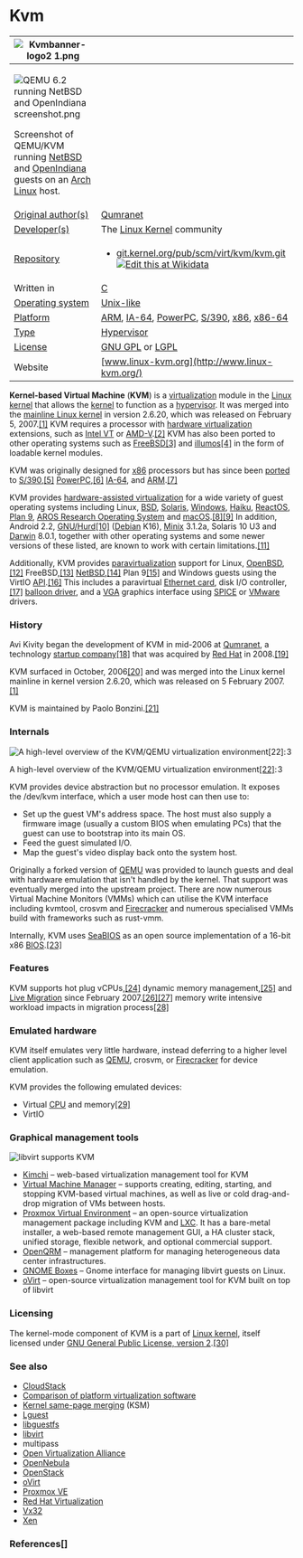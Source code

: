 # Kvm

| ![Kvmbanner-logo2 1.png](https://upload.wikimedia.org/wikipedia/commons/thumb/7/70/Kvmbanner-logo2\_1.png/320px-Kvmbanner-logo2\_1.png)                                                                                                                                                                                                                                                                                                                                                                             |                                                                                                                                                                                                                                                                                                                                                                   |
| ------------------------------------------------------------------------------------------------------------------------------------------------------------------------------------------------------------------------------------------------------------------------------------------------------------------------------------------------------------------------------------------------------------------------------------------------------------------------------------------------------------------- | ----------------------------------------------------------------------------------------------------------------------------------------------------------------------------------------------------------------------------------------------------------------------------------------------------------------------------------------------------------------- |
| <p><img src="https://upload.wikimedia.org/wikipedia/commons/thumb/d/d2/QEMU_6.2_running_NetBSD_and_OpenIndiana_screenshot.png/600px-QEMU_6.2_running_NetBSD_and_OpenIndiana_screenshot.png" alt="QEMU 6.2 running NetBSD and OpenIndiana screenshot.png"></p><p>Screenshot of QEMU/KVM running <a href="https://www.wikiwand.com/en/NetBSD">NetBSD</a> and <a href="https://www.wikiwand.com/en/OpenIndiana">OpenIndiana</a> guests on an <a href="https://www.wikiwand.com/en/Arch_Linux">Arch Linux</a> host.</p> |                                                                                                                                                                                                                                                                                                                                                                   |
| [Original author(s)](https://www.wikiwand.com/en/Programmer)                                                                                                                                                                                                                                                                                                                                                                                                                                                        | [Qumranet](https://www.wikiwand.com/en/Qumranet)                                                                                                                                                                                                                                                                                                                  |
| [Developer(s)](https://www.wikiwand.com/en/Programmer)                                                                                                                                                                                                                                                                                                                                                                                                                                                              | The [Linux Kernel](https://www.wikiwand.com/en/Linux\_Kernel) community                                                                                                                                                                                                                                                                                           |
| [Repository](https://www.wikiwand.com/en/Repository\_\(version\_control\))                                                                                                                                                                                                                                                                                                                                                                                                                                          | <ul><li><a href="git://git.kernel.org/pub/scm/virt/kvm/kvm.git">git.kernel.org/pub/scm/virt/kvm/kvm.git</a> <a href="https://www.wikidata.org/wiki/Q377539#P1324"><img src="https://upload.wikimedia.org/wikipedia/en/thumb/8/8a/OOjs_UI_icon_edit-ltr-progressive.svg/10px-OOjs_UI_icon_edit-ltr-progressive.svg.png" alt="Edit this at Wikidata"></a></li></ul> |
| Written in                                                                                                                                                                                                                                                                                                                                                                                                                                                                                                          | [C](https://www.wikiwand.com/en/C\_\(programming\_language\))                                                                                                                                                                                                                                                                                                     |
| [Operating system](https://www.wikiwand.com/en/Operating\_system)                                                                                                                                                                                                                                                                                                                                                                                                                                                   | [Unix-like](https://www.wikiwand.com/en/Unix-like)                                                                                                                                                                                                                                                                                                                |
| [Platform](https://www.wikiwand.com/en/Computing\_platform)                                                                                                                                                                                                                                                                                                                                                                                                                                                         | [ARM](https://www.wikiwand.com/en/ARM\_architecture), [IA-64](https://www.wikiwand.com/en/IA-64), [PowerPC](https://www.wikiwand.com/en/PowerPC), [S/390](https://www.wikiwand.com/en/IBM\_ESA/390), [x86](https://www.wikiwand.com/en/X86), [x86-64](https://www.wikiwand.com/en/X86-64)                                                                         |
| [Type](https://www.wikiwand.com/en/Software\_categories#Categorization\_approaches)                                                                                                                                                                                                                                                                                                                                                                                                                                 | [Hypervisor](https://www.wikiwand.com/en/Hypervisor)                                                                                                                                                                                                                                                                                                              |
| [License](https://www.wikiwand.com/en/Software\_license)                                                                                                                                                                                                                                                                                                                                                                                                                                                            | [GNU GPL](https://www.wikiwand.com/en/GNU\_General\_Public\_License) or [LGPL](https://www.wikiwand.com/en/GNU\_Lesser\_General\_Public\_License)                                                                                                                                                                                                                 |
| Website                                                                                                                                                                                                                                                                                                                                                                                                                                                                                                             | [www.linux-kvm.org](http://www.linux-kvm.org/)                                                                                                                                                                                                                                                                                                                    |

**Kernel-based Virtual Machine** (**KVM**) is a [virtualization](https://www.wikiwand.com/en/Virtualization) module in the [Linux kernel](https://www.wikiwand.com/en/Linux\_kernel) that allows the [kernel](https://www.wikiwand.com/en/Kernel\_\(operating\_system\)) to function as a [hypervisor](https://www.wikiwand.com/en/Hypervisor). It was merged into the [mainline Linux kernel](https://www.wikiwand.com/en/Mainline\_Linux) in version 2.6.20, which was released on February 5, 2007.[\[1\]](https://www.wikiwand.com/en/Kernel-based\_Virtual\_Machine#citenote2620notes1) KVM requires a processor with [hardware virtualization](https://www.wikiwand.com/en/Hardware\_virtualization) extensions, such as [Intel VT](https://www.wikiwand.com/en/Intel\_VT) or [AMD-V](https://www.wikiwand.com/en/AMD-V).[\[2\]](https://www.wikiwand.com/en/Kernel-based\_Virtual\_Machine#citenote2) KVM has also been ported to other operating systems such as [FreeBSD](https://www.wikiwand.com/en/FreeBSD)[\[3\]](https://www.wikiwand.com/en/Kernel-based\_Virtual\_Machine#citenote3) and [illumos](https://www.wikiwand.com/en/Illumos)[\[4\]](https://www.wikiwand.com/en/Kernel-based\_Virtual\_Machine#citenote4) in the form of loadable kernel modules.

KVM was originally designed for [x86](https://www.wikiwand.com/en/X86) processors but has since been [ported](https://www.wikiwand.com/en/Porting) to [S/390](https://www.wikiwand.com/en/IBM\_ESA/390),[\[5\]](https://www.wikiwand.com/en/Kernel-based\_Virtual\_Machine#citenote5) [PowerPC](https://www.wikiwand.com/en/PowerPC),[\[6\]](https://www.wikiwand.com/en/Kernel-based\_Virtual\_Machine#citenote6) [IA-64](https://www.wikiwand.com/en/IA-64), and [ARM](https://www.wikiwand.com/en/ARM\_architecture).[\[7\]](https://www.wikiwand.com/en/Kernel-based\_Virtual\_Machine#citenote7)

KVM provides [hardware-assisted virtualization](https://www.wikiwand.com/en/Hardware-assisted\_virtualization) for a wide variety of guest operating systems including Linux, [BSD](https://www.wikiwand.com/en/BSD), [Solaris](https://www.wikiwand.com/en/Solaris\_\(operating\_system\)), [Windows](https://www.wikiwand.com/en/Microsoft\_Windows), [Haiku](https://www.wikiwand.com/en/Haiku\_\(operating\_system\)), [ReactOS](https://www.wikiwand.com/en/ReactOS), [Plan 9](https://www.wikiwand.com/en/Plan\_9\_from\_Bell\_Labs), [AROS Research Operating System](https://www.wikiwand.com/en/AROS\_Research\_Operating\_System) and [macOS](https://www.wikiwand.com/en/MacOS).[\[8\]](https://www.wikiwand.com/en/Kernel-based\_Virtual\_Machine#citenote8)[\[9\]](https://www.wikiwand.com/en/Kernel-based\_Virtual\_Machine#citenote9) In addition, Android 2.2, [GNU/Hurd](https://www.wikiwand.com/en/GNU/Hurd)[\[10\]](https://www.wikiwand.com/en/Kernel-based\_Virtual\_Machine#citenote10) ([Debian](https://www.wikiwand.com/en/Debian) K16), [Minix](https://www.wikiwand.com/en/MINIX\_3) 3.1.2a, Solaris 10 U3 and [Darwin](https://www.wikiwand.com/en/Darwin\_\(operating\_system\)) 8.0.1, together with other operating systems and some newer versions of these listed, are known to work with certain limitations.[\[11\]](https://www.wikiwand.com/en/Kernel-based\_Virtual\_Machine#citenote11)

Additionally, KVM provides [paravirtualization](https://www.wikiwand.com/en/Paravirtualization) support for Linux, [OpenBSD](https://www.wikiwand.com/en/OpenBSD),[\[12\]](https://www.wikiwand.com/en/Kernel-based\_Virtual\_Machine#citenote12) FreeBSD,[\[13\]](https://www.wikiwand.com/en/Kernel-based\_Virtual\_Machine#citenote13) [NetBSD](https://www.wikiwand.com/en/NetBSD),[\[14\]](https://www.wikiwand.com/en/Kernel-based\_Virtual\_Machine#citenote14) Plan 9[\[15\]](https://www.wikiwand.com/en/Kernel-based\_Virtual\_Machine#citenote15) and Windows guests using the VirtIO [API](https://www.wikiwand.com/en/API).[\[16\]](https://www.wikiwand.com/en/Kernel-based\_Virtual\_Machine#citenote16) This includes a paravirtual [Ethernet card](https://www.wikiwand.com/en/Ethernet\_card), disk I/O controller,[\[17\]](https://www.wikiwand.com/en/Kernel-based\_Virtual\_Machine#citenote17) [balloon driver](https://www.wikiwand.com/en/Balloon\_driver), and a [VGA](https://www.wikiwand.com/en/VGA) graphics interface using [SPICE](https://www.wikiwand.com/en/SPICE\_\(protocol\)) or [VMware](https://www.wikiwand.com/en/VMware) drivers.

### History

Avi Kivity began the development of KVM in mid-2006 at [Qumranet](https://www.wikiwand.com/en/Qumranet), a technology [startup company](https://www.wikiwand.com/en/Startup\_company)[\[18\]](https://www.wikiwand.com/en/Kernel-based\_Virtual\_Machine#citenote18) that was acquired by [Red Hat](https://www.wikiwand.com/en/Red\_Hat) in 2008.[\[19\]](https://www.wikiwand.com/en/Kernel-based\_Virtual\_Machine#citenote19)

KVM surfaced in October, 2006[\[20\]](https://www.wikiwand.com/en/Kernel-based\_Virtual\_Machine#citenote20) and was merged into the Linux kernel mainline in kernel version 2.6.20, which was released on 5 February 2007.[\[1\]](https://www.wikiwand.com/en/Kernel-based\_Virtual\_Machine#citenote2620notes1)

KVM is maintained by Paolo Bonzini.[\[21\]](https://www.wikiwand.com/en/Kernel-based\_Virtual\_Machine#citenote21)

### Internals

![A high-level overview of the KVM/QEMU virtualization environment\[22\]: 3](https://upload.wikimedia.org/wikipedia/commons/thumb/4/40/Kernel-based\_Virtual\_Machine.svg/800px-Kernel-based\_Virtual\_Machine.svg.png)

A high-level overview of the KVM/QEMU virtualization environment[\[22\]](https://www.wikiwand.com/en/Kernel-based\_Virtual\_Machine#citenote22): 3 

KVM provides device abstraction but no processor emulation. It exposes the /dev/kvm interface, which a user mode host can then use to:

* Set up the guest VM's address space. The host must also supply a firmware image (usually a custom BIOS when emulating PCs) that the guest can use to bootstrap into its main OS.
* Feed the guest simulated I/O.
* Map the guest's video display back onto the system host.

Originally a forked version of [QEMU](https://www.wikiwand.com/en/QEMU) was provided to launch guests and deal with hardware emulation that isn't handled by the kernel. That support was eventually merged into the upstream project. There are now numerous Virtual Machine Monitors (VMMs) which can utilise the KVM interface including kvmtool, crosvm and [Firecracker](https://www.wikiwand.com/en/Firecracker\_\(software\)) and numerous specialised VMMs build with frameworks such as rust-vmm.

Internally, KVM uses [SeaBIOS](https://www.wikiwand.com/en/SeaBIOS) as an open source implementation of a 16-bit x86 [BIOS](https://www.wikiwand.com/en/BIOS).[\[23\]](https://www.wikiwand.com/en/Kernel-based\_Virtual\_Machine#citenote23)

### Features

KVM supports hot plug vCPUs,[\[24\]](https://www.wikiwand.com/en/Kernel-based\_Virtual\_Machine#citenote24) dynamic memory management,[\[25\]](https://www.wikiwand.com/en/Kernel-based\_Virtual\_Machine#citenote25) and [Live Migration](https://www.wikiwand.com/en/Live\_Migration) since February 2007.[\[26\]](https://www.wikiwand.com/en/Kernel-based\_Virtual\_Machine#citenote26)[\[27\]](https://www.wikiwand.com/en/Kernel-based\_Virtual\_Machine#citenote27) memory write intensive workload impacts in migration process[\[28\]](https://www.wikiwand.com/en/Kernel-based\_Virtual\_Machine#citenote28)

### Emulated hardware

KVM itself emulates very little hardware, instead deferring to a higher level client application such as [QEMU](https://www.wikiwand.com/en/QEMU), crosvm, or [Firecracker](https://www.wikiwand.com/en/Firecracker\_\(software\)) for device emulation.

KVM provides the following emulated devices:

* Virtual [CPU](https://www.wikiwand.com/en/CPU) and memory[\[29\]](https://www.wikiwand.com/en/Kernel-based\_Virtual\_Machine#citenote29)
* VirtIO

### Graphical management tools

![libvirt supports KVM](https://upload.wikimedia.org/wikipedia/commons/thumb/d/d0/Libvirt\_support.svg/600px-Libvirt\_support.svg.png)

* [Kimchi](https://www.wikiwand.com/en/Kimchi\_\(software\)) – web-based virtualization management tool for KVM
* [Virtual Machine Manager](https://www.wikiwand.com/en/Virtual\_Machine\_Manager) – supports creating, editing, starting, and stopping KVM-based virtual machines, as well as live or cold drag-and-drop migration of VMs between hosts.
* [Proxmox Virtual Environment](https://www.wikiwand.com/en/Proxmox\_Virtual\_Environment) – an open-source virtualization management package including KVM and [LXC](https://www.wikiwand.com/en/LXC). It has a bare-metal installer, a web-based remote management GUI, a HA cluster stack, unified storage, flexible network, and optional commercial support.
* [OpenQRM](https://www.wikiwand.com/en/OpenQRM) – management platform for managing heterogeneous data center infrastructures.
* [GNOME Boxes](https://www.wikiwand.com/en/GNOME\_Boxes) – Gnome interface for managing libvirt guests on Linux.
* [oVirt](https://www.wikiwand.com/en/OVirt) – open-source virtualization management tool for KVM built on top of libvirt

### Licensing

The kernel-mode component of KVM is a part of [Linux kernel](https://www.wikiwand.com/en/Linux\_kernel), itself licensed under [GNU General Public License, version 2](https://www.wikiwand.com/en/GNU\_General\_Public\_License#Version\_2).[\[30\]](https://www.wikiwand.com/en/Kernel-based\_Virtual\_Machine#citenoteLinuxLicensing30)

### See also

* [CloudStack](https://www.wikiwand.com/en/CloudStack)
* [Comparison of platform virtualization software](https://www.wikiwand.com/en/Comparison\_of\_platform\_virtualization\_software)
* [Kernel same-page merging](https://www.wikiwand.com/en/Kernel\_same-page\_merging) (KSM)
* [Lguest](https://www.wikiwand.com/en/Lguest)
* [libguestfs](https://www.wikiwand.com/en/Libguestfs)
* [libvirt](https://www.wikiwand.com/en/Libvirt)
* multipass
* [Open Virtualization Alliance](https://www.wikiwand.com/en/Open\_Virtualization\_Alliance)
* [OpenNebula](https://www.wikiwand.com/en/OpenNebula)
* [OpenStack](https://www.wikiwand.com/en/OpenStack)
* [oVirt](https://www.wikiwand.com/en/OVirt)
* [Proxmox VE](https://www.wikiwand.com/en/Proxmox\_VE)
* [Red Hat Virtualization](https://www.wikiwand.com/en/Red\_Hat\_Virtualization)
* [Vx32](https://www.wikiwand.com/en/Vx32)
* [Xen](https://www.wikiwand.com/en/Xen)

### References\[]
